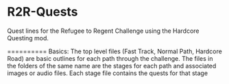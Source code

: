 R2R-Quests
==========

Quest lines for the Refugee to Regent Challenge using the Hardcore Questing mod.

==========
Basics:
The top level files (Fast Track, Normal Path, Hardcore Road) are basic outlines for each path through the challenge.
The files in the folders of the same name are the stages for each path and associated images or audio files.
Each stage file contains the quests for that stage